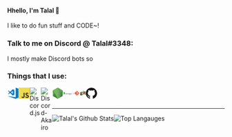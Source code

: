 #### Hhello, I'm Talal 👋
I like to do fun stuff and CODE~!

### Talk to me on Discord @ Talal#3348:

I mostly make Discord bots so
<br />

### Things that I use:

[<img align="left" alt="Visual Studio Code" width="26px" src="https://raw.githubusercontent.com/github/explore/80688e429a7d4ef2fca1e82350fe8e3517d3494d/topics/visual-studio-code/visual-studio-code.png" />][VSCode]
[<img align="left" alt="JavaScript" width="26px" src="https://raw.githubusercontent.com/github/explore/80688e429a7d4ef2fca1e82350fe8e3517d3494d/topics/javascript/javascript.png" />][Javascript]
[<img align="left" alt="Discord.js" width="26px" src="https://cdn.discordapp.com/icons/222078108977594368/a_2552c0fc9f17e1320b3599c63f62c7e5.png" />][Discord.js]
[<img align="left" alt="Discord-Akairo" width="26px" src="https://cdn.discordapp.com/icons/305153029567676426/dce0cb1e54f42478985c132800e1f6fc.png" />][Discord-Akairo]
[<img align="left" alt="Node.js" width="26px" src="https://raw.githubusercontent.com/github/explore/80688e429a7d4ef2fca1e82350fe8e3517d3494d/topics/nodejs/nodejs.png" />][Nodejs]
[<img align="left" alt="MongoDB" width="26px" src="https://raw.githubusercontent.com/github/explore/80688e429a7d4ef2fca1e82350fe8e3517d3494d/topics/mongodb/mongodb.png" />][MongoDB]
[<img align="left" alt="Git" width="26px" src="https://raw.githubusercontent.com/github/explore/80688e429a7d4ef2fca1e82350fe8e3517d3494d/topics/git/git.png" />][Git]
[<img align="left" alt="GitHub" width="26px" src="https://raw.githubusercontent.com/github/explore/78df643247d429f6cc873026c0622819ad797942/topics/github/github.png" />][Github]

<br />
<br />

---

<img align="left" alt="Talal's Github Stats" src="https://github-readme-stats.vercel.app/api?username=000Lonewolf&show_icons=true&hide_border=true&count_private=true?theme=radical" />
<img align="left" alt="Top Langauges" src="https://github-readme-stats.vercel.app/api/top-langs/?username=000Lonewolf" />

[VSCode]: https://code.visualstudio.com/
[Javascript]: https://developer.mozilla.org/en-US/docs/Web/JavaScript
[Discord.js]: https://discord.js.org/
[Discord-Akairo]: https://discord-akairo.github.io/#/
[Nodejs]: https://nodejs.org/en/
[MongoDB]: https://www.mongodb.com/
[Git]: https://git-scm.com/
[Github]: https://github.com/
